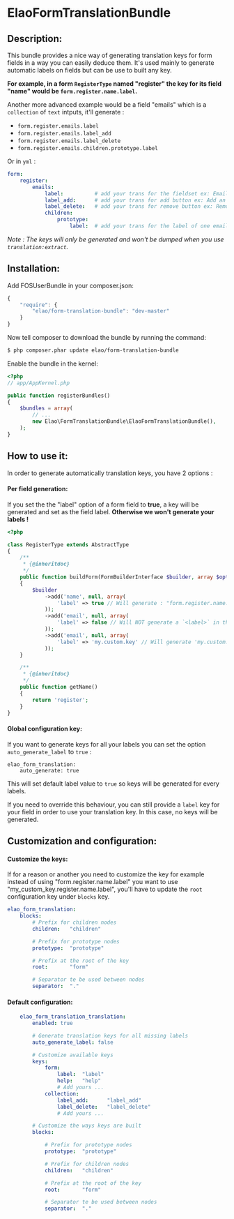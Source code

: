 ElaoFormTranslationBundle
=========================

Description:
--------------

This bundle provides a nice way of generating translation keys for form fields in a way you can easily deduce them.
It's used mainly to generate automatic labels on fields but can be use to built any key.

__For example, in a form `RegisterType` named "register" the key for its field "name" would be `form.register.name.label`.__

Another more advanced example would be a field "emails" which is a `collection` of `text` intputs, it'll generate :

- `form.register.emails.label`
- `form.register.emails.label_add`
- `form.register.emails.label_delete`
- `form.register.emails.children.prototype.label`

Or in `yml` :

``` yml
form:
    register:
        emails:
            label:          # add your trans for the fieldset ex: Email
            label_add:      # add your trans for add button ex: Add an email
            label_delete:   # add your trans for remove button ex: Remove an email
            children:
                prototype:
                    label:  # add your trans for the label of one email field ex: Email address
```

_Note : The keys will only be generated and won't be dumped when you use `translation:extract`._

Installation:
--------------

Add FOSUserBundle in your composer.json:
``` js
{
    "require": {
        "elao/form-translation-bundle": "dev-master"
    }
}
```

Now tell composer to download the bundle by running the command:

``` bash
$ php composer.phar update elao/form-translation-bundle
```

Enable the bundle in the kernel:

``` php
<?php
// app/AppKernel.php

public function registerBundles()
{
    $bundles = array(
        // ...
        new Elao\FormTranslationBundle\ElaoFormTranslationBundle(),
    );
}
```

How to use it:
--------------

In order to generate automatically translation keys, you have 2 options :

#### Per field generation:

If you set the the "label" option of a form field to __true__, a key will be generated and set as the field label.
__Otherwise we won't generate your labels !__

``` php
<?php

class RegisterType extends AbstractType
{
    /**
     * {@inheritdoc}
     */
    public function buildForm(FormBuilderInterface $builder, array $options)
    {
        $builder
            ->add('name', null, array(
                'label' => true // Will generate : "form.register.name.label"
            ));
            ->add('email', null, array(
                'label' => false // Will NOT generate a `<label>` in the `HTML`
            ));
            ->add('email', null, array(
                'label' => 'my.custom.key' // Will generate 'my.custom.key'
            ));
    }

    /**
     * {@inheritdoc}
     */
    public function getName()
    {
        return 'register';
    }
}
```

#### Global configuration key:

If you want to generate keys for all your labels you can set the option `auto_generate_label` to `true` :

    elao_form_translation:
        auto_generate: true

This will set default label value to `true` so keys will be generated for every labels.

If you need to override this behaviour, you can still provide a `label` key for your field in order to use your translation key. In this case, no keys will be generated.


Customization and configuration:
--------------

#### Customize the keys:

If for a reason or another you need to customize the key for example instead of using "form.register.name.label" you want to use "my_custom_key.register.name.label", you'll have to update the `root` configuration key under `blocks` key.

``` yml
elao_form_translation:
    blocks:
        # Prefix for children nodes
        children:   "children"

        # Prefix for prototype nodes
        prototype:  "prototype"

        # Prefix at the root of the key
        root:       "form"

        # Separator te be used between nodes
        separator:  "."
```

#### Default configuration:

``` yml
    elao_form_translation_translation:
        enabled: true

        # Generate translation keys for all missing labels
        auto_generate_label: false

        # Customize available keys
        keys:
            form:
                label:  "label"
                help:   "help"
                # Add yours ...
            collection:
                label_add:      "label_add"
                label_delete:   "label_delete"
                # Add yours ...

        # Customize the ways keys are built
        blocks:

            # Prefix for prototype nodes
            prototype:  "prototype"

            # Prefix for children nodes
            children:   "children"

            # Prefix at the root of the key
            root:       "form"

            # Separator te be used between nodes
            separator:  "."
```
